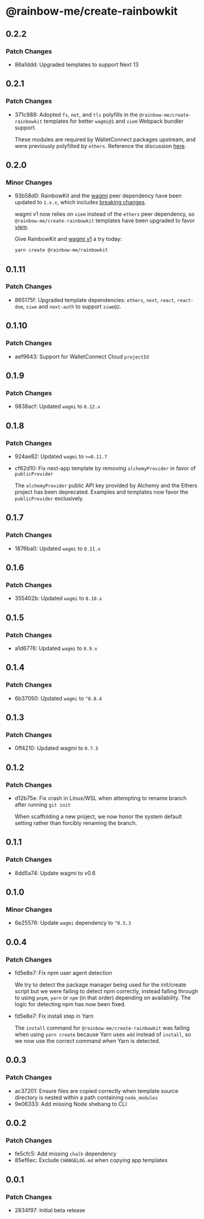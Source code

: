 # @rainbow-me/create-rainbowkit

## 0.2.2

### Patch Changes

- 86a1ddd: Upgraded templates to support Next 13

## 0.2.1

### Patch Changes

- 371c988: Adopted `fs`, `net`, and `tls` polyfills in the `@rainbow-me/create-rainbowkit` templates for better `wagmi@1` and `viem` Webpack bundler support.

  These modules are required by WalletConnect packages upstream, and were previously polyfilled by `ethers`. Reference the discussion [here](https://github.com/wagmi-dev/wagmi/issues/2300#issuecomment-1541425648).

## 0.2.0

### Minor Changes

- 93b58d0: RainbowKit and the [wagmi](https://wagmi.sh) peer dependency have been updated to `1.x.x`, which includes [breaking changes](https://wagmi.sh/react/migration-guide#1xx-breaking-changes).

  wagmi v1 now relies on `viem` instead of the `ethers` peer dependency, so `@rainbow-me/create-rainbowkit` templates have been upgraded to favor [viem](https://viem.sh/).

  Give RainbowKit and [wagmi v1](https://wagmi.sh/react/migration-guide#1xx-breaking-changes) a try today:

  ```bash
  yarn create @rainbow-me/rainbowkit
  ```

## 0.1.11

### Patch Changes

- 865175f: Upgraded template dependencies: `ethers`, `next`, `react`, `react-dom`, `siwe` and `next-auth` to support `siwe@2`.

## 0.1.10

### Patch Changes

- aef9643: Support for WalletConnect Cloud `projectId`

## 0.1.9

### Patch Changes

- 9838acf: Updated `wagmi` to `0.12.x`

## 0.1.8

### Patch Changes

- 924ae82: Updated `wagmi` to `>=0.11.7`

- cf62d10: Fix next-app template by removing `alchemyProvider` in favor of `publicProvider`

  The `alchemyProvider` public API key provided by Alchemy and the Ethers project has been deprecated. Examples and templates now favor the `publicProvider` exclusively.

## 0.1.7

### Patch Changes

- 1876ba0: Updated `wagmi` to `0.11.x`

## 0.1.6

### Patch Changes

- 355402b: Updated `wagmi` to `0.10.x`

## 0.1.5

### Patch Changes

- a1d6776: Updated `wagmi` to `0.9.x`

## 0.1.4

### Patch Changes

- 6b37050: Updated `wagmi` to `^0.8.4`

## 0.1.3

### Patch Changes

- 0ff4210: Updated wagmi to `0.7.5`

## 0.1.2

### Patch Changes

- d12b75e: Fix crash in Linux/WSL when attempting to rename branch after running `git init`

  When scaffolding a new project, we now honor the system default setting rather than forcibly renaming the branch.

## 0.1.1

### Patch Changes

- 8dd5a74: Update wagmi to v0.6

## 0.1.0

### Minor Changes

- 6e25576: Update `wagmi` dependency to `^0.5.3`

## 0.0.4

### Patch Changes

- fd5e8e7: Fix npm user agent detection

  We try to detect the package manager being used for the init/create script but we were failing to detect npm correctly, instead falling through to using `pnpm`, `yarn` or `npm` (in that order) depending on availability. The logic for detecting npm has now been fixed.

- fd5e8e7: Fix install step in Yarn

  The `install` command for `@rainbow-me/create-rainbowkit` was failing when using `yarn create` because Yarn uses `add` instead of `install`, so we now use the correct command when Yarn is detected.

## 0.0.3

### Patch Changes

- ac37201: Ensure files are copied correctly when template source directory is nested within a path containing `node_modules`
- 9e06333: Add missing Node shebang to CLI

## 0.0.2

### Patch Changes

- fe5cfc5: Add missing `chalk` dependency
- 85ef6ec: Exclude `CHANGELOG.md` when copying app templates

## 0.0.1

### Patch Changes

- 2834f97: Initial beta release
